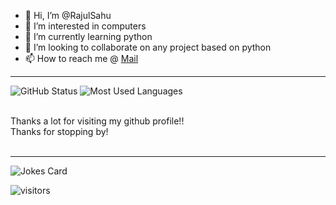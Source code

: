 - 👋 Hi, I’m @RajulSahu
- 👀 I’m interested in computers
- 🌱 I’m currently learning python
- 💞️ I’m looking to collaborate on any project based on python
- 📫 How to reach me @ [Mail](officialrajul1304@gmail.com)


***
<!--most used language chart
![Your Repository's Stats](https://github-readme-stats.vercel.app/api/top-langs/?username=RajulSahu&theme=blue-green)
-->

<p>
<img src="https://github-readme-stats.vercel.app/api?username=RajulSahu&count_private=true&show_icons=true&theme=radical" alt="GitHub Status"/>
<img src = "https://github-readme-stats.vercel.app/api/top-langs/?username=RajulSahu&show_icons=true&layout=compact&theme=radical" alt="Most Used Languages">
<p>
<br>
  Thanks a lot for visiting my github profile!!
<br>
  Thanks for stopping by!
<br>
<br>
  
***
  
![Jokes Card](https://readme-jokes.vercel.app/api)

![visitors](https://visitor-badge.laobi.icu/badge?page_id=RajulSahu)
  

  
<!---
RajulSahu/RajulSahu is a ✨ special ✨ repository because its `README.md` (this file) appears on your GitHub profile.
You can click the Preview link to take a look at your changes.
--->
